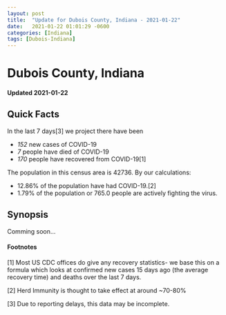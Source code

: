 ```yaml
---
layout: post
title:  "Update for Dubois County, Indiana - 2021-01-22"
date:   2021-01-22 01:01:29 -0600
categories: [Indiana]
tags: [Dubois-Indiana]
---
```


# Dubois County, Indiana
#### Updated 2021-01-22

## Quick Facts

In the last 7 days[3] we project there have been
- *152* new cases of COVID-19
- *7* people have died of COVID-19
- *170* people have recovered from COVID-19[1]

The population in this census area is 42736. By our calculations:
- 12.86% of the population have had COVID-19.[2]
- 1.79% of the population or 765.0 people are actively fighting the virus.

## Synopsis

Comming soon...


#### Footnotes

[1] Most US CDC offices do give any recovery statistics- we base this on a formula which looks at confirmed new cases
15 days ago (the average recovery time) and deaths over the last 7 days.

[2] Herd Immunity is thought to take effect at around ~70-80%

[3] Due to reporting delays, this data may be incomplete.
 
    